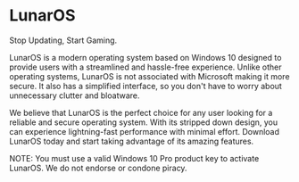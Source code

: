 # LunarOS
Stop Updating, Start Gaming.

LunarOS is a modern operating system based on Windows 10 designed to provide users with a streamlined and hassle-free experience. Unlike other operating systems, LunarOS is not associated with Microsoft making it more secure. It also has a simplified interface, so you don't have to worry about unnecessary clutter and bloatware.

We believe that LunarOS is the perfect choice for any user looking for a reliable and secure operating system. With its stripped down design, you can experience lightning-fast performance with minimal effort. Download LunarOS today and start taking advantage of its amazing features.

NOTE: You must use a valid Windows 10 Pro product key to activate LunarOS. We do not endorse or condone piracy.
